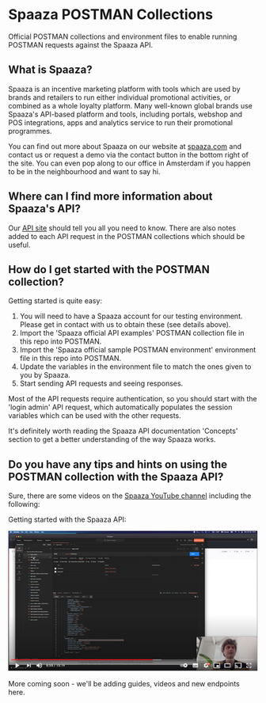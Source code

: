 # Spaaza POSTMAN Collections
Official POSTMAN collections and environment files to enable running POSTMAN requests against the Spaaza API. 

## What is Spaaza?

Spaaza is an incentive marketing platform with tools which are used by brands and retailers to run
either individual promotional activities, or combined as a whole loyalty platform. Many well-known
global brands use Spaaza's API-based platform and tools, including portals, webshop and POS
integrations, apps and analytics service to run their promotional programmes.

You can find out more about Spaaza on our website at [spaaza.com](https://www.spaaza.com) and 
contact us or request a demo via the contact button in the bottom right of the site. You can even
pop along to our office in Amsterdam if you happen to be in the neighbourhood and want to say hi.

## Where can I find more information about Spaaza's API?

Our [API site](https://docs.spaaaza.com) should tell you all you need to know. There are also notes
added to each API request in the POSTMAN collections which should be useful.

## How do I get started with the POSTMAN collection?

Getting started is quite easy:

1. You will need to have a Spaaza account for our testing environment. Please get in contact with us
   to obtain these (see details above).
2. Import the 'Spaaza official API examples' POSTMAN collection file in this repo into POSTMAN.
3. Import the 'Spaaza official sample POSTMAN environment' environment file in this repo into POSTMAN.
4. Update the variables in the environment file to match the ones given to you by Spaaza.
5. Start sending API requests and seeing responses.

Most of the API requests require authentication, so you should start with the 'login admin' API
request, which automatically populates the session variables which can be used with the other 
requests.

It's definitely worth reading the Spaaza API documentation 'Concepts' section to get a better 
understanding of the way Spaaza works.

## Do you have any tips and hints on using the POSTMAN collection with the Spaaza API?

Sure, there are some videos on the [Spaaza YouTube channel](https://www.youtube.com/channel/UCvM1ZMg-jOGDSdcnrobIPSQ)
including the following:


Getting started with the Spaaza API:

[![Getting started with the Spaaza API](images/youtube-tufHS8145Bs-screenshot.png)](https://youtu.be/tufHS8145Bs "Getting started with the Spaaza API")

More coming soon - we'll be adding guides, videos and new endpoints here.
